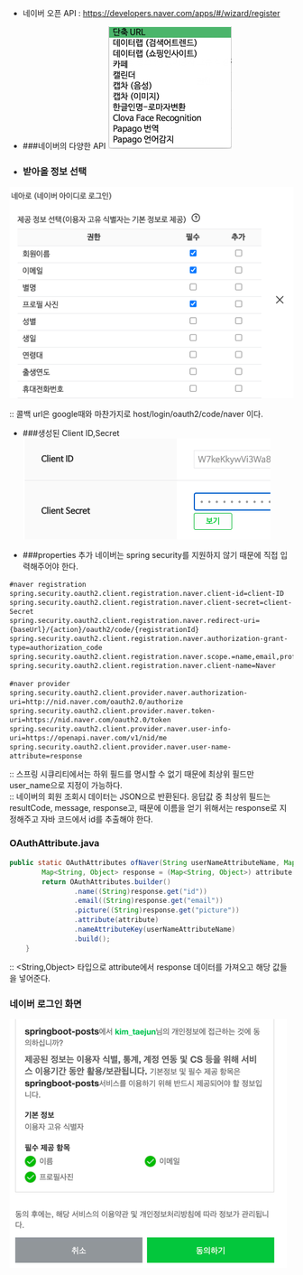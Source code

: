 * 네이버 오픈 API : https://developers.naver.com/apps/#/wizard/register

* ###네이버의 다양한 API
![img_5.png](img_5.png)


* ### 받아올 정보 선택 
![img_4.png](img_4.png)

 :: 콜백 url은 google때와 마찬가지로 host/login/oauth2/code/naver 이다.
 
* ###생성된 Client ID,Secret
![img_6.png](img_6.png)

* ###properties 추가
네이버는 spring security를 지원하지 않기 때문에 직접 입력해주어야 한다.
````properties
#naver registration
spring.security.oauth2.client.registration.naver.client-id=client-ID
spring.security.oauth2.client.registration.naver.client-secret=client-Secret
spring.security.oauth2.client.registration.naver.redirect-uri={baseUrl}/{action}/oauth2/code/{registrationId}
spring.security.oauth2.client.registration.naver.authorization-grant-type=authorization_code
spring.security.oauth2.client.registration.naver.scope.=name,email,profile_image
spring.security.oauth2.client.registration.naver.client-name=Naver

#naver provider
spring.security.oauth2.client.provider.naver.authorization-uri=http://nid.naver.com/oauth2.0/authorize
spring.security.oauth2.client.provider.naver.token-uri=https://nid.naver.com/oauth2.0/token
spring.security.oauth2.client.provider.naver.user-info-uri=https://openapi.naver.com/v1/nid/me
spring.security.oauth2.client.provider.naver.user-name-attribute=response
````
:: 스프링 시큐리티에서는 하위 필드를 명시할 수 없기 때문에 최상위 필드만 user_name으로 지정이 가능하다.    
:: 네이버의 회원 조회시 데이터는 JSON으로 반환된다. 응답값 중 최상위 필드는 resultCode, message, response고,
때문에 이름을 얻기 위해서는 response로 지정해주고 자바 코드에서 id를 추출해야 한다.


### OAuthAttribute.java
````java
public static OAuthAttributes ofNaver(String userNameAttributeName, Map<String, Object> attribute){
        Map<String, Object> response = (Map<String, Object>) attribute.get("response");
        return OAuthAttributes.builder()
                .name((String)response.get("id"))
                .email((String)response.get("email"))
                .picture((String)response.get("picture"))
                .attribute(attribute)
                .nameAttributeKey(userNameAttributeName)
                .build();
    }
````
:: <String,Object> 타입으로 attribute에서 response 데이터를 가져오고 해당 값들을 넣어준다.

### 네이버 로그인 화면
![img_7.png](img_7.png)

